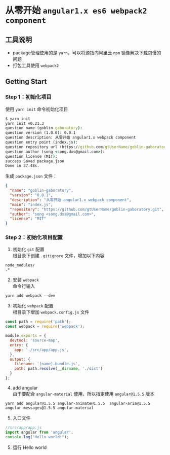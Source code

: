# 从零开始 ```angular1.x es6 webpack2 component```

## 工具说明
- package管理使用的是 ```yarn```，可以将源指向阿里云 ```npm``` 镜像解决下载包慢的问题
- 打包工具使用 ```webpack2```


## Getting Start

### Step 1：初始化项目
使用 ```yarn init``` 命令初始化项目
```cmd
$ yarn init
yarn init v0.21.3
question name (goblin-gaboratory):
question version (1.0.0): 0.0.1
question description: 从零开始 angular1.x webpack component
question entry point (index.js):
question repository url (https://github.com/gtUserName/goblin-gaboratory.git):
question author (song <song.dxs@gmail.com>):
question license (MIT):
success Saved package.json
Done in 37.48s.

```
生成 ```package.json``` 文件：
```json
{
  "name": "goblin-gaboratory",
  "version": "0.0.1",
  "description": "从零开始 angular1.x webpack component",
  "main": "index.js",
  "repository": "https://github.com/gtUserName/goblin-gaboratory.git",
  "author": "song <song.dxs@gmail.com>",
  "license": "MIT"
}
```


### Step 2：初始化项目配置
1. 初始化 ```git``` 配置  
根目录下创建 ```.gitignore``` 文件，增加以下内容
```
node_modules/
.*
```
2. 安装 ```webpack```  
命令行输入
```
yarn add webpack --dev
```
3. 初始化 ```webpack``` 配置  
根目录下增加 ```webpack.config.js``` 文件
```js
const path = require('path');
const webpack = require('webpack');

module.exports = {
  devtool: 'source-map',
  entry: {
    app: './src/app/app.js',
  },
  output: {
    filename: '[name].bundle.js',
    path: path.resolve(__dirname, './dist')
  }
};
```
4. add angular  
由于要配合 ```angular-material``` 使用，所以指定使用 ```angular@1.5.5``` 版本
```
yarn add angular@1.5.5 angular-animate@1.5.5  angular-aria@1.5.5 angular-messages@1.5.5 angular-material
```
5. 入口文件
```js
//src/app/app.js
import angular from 'angular';
console.log("Hello world!");
```
5. 运行 Hello world
```

```
### 
